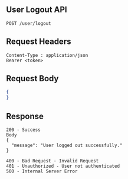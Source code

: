 ## User Logout API 
```
POST /user/logout
```

## Request Headers
```
Content-Type : application/json
Bearer <token>
```

## Request Body 

```json
{
}
```

## Response
```
200 - Success
Body
{
  "message": "User logged out successfully."
}

400 - Bad Request - Invalid Request
401 - Unauthorized - User not authenticated
500 - Internal Server Error
```
